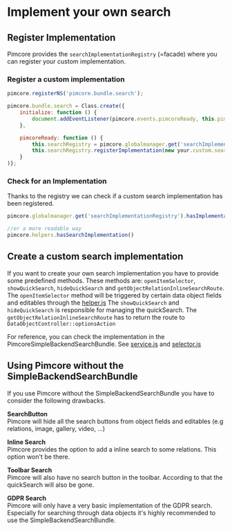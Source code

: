 # Implement your own search

## Register Implementation

Pimcore provides the `searchImplementationRegistry` (=facade) where you can register your custom implementation.

### Register a custom implementation
````js
pimcore.registerNS('pimcore.bundle.search');

pimcore.bundle.search = Class.create({
    initialize: function () {
        document.addEventListener(pimcore.events.pimcoreReady, this.pimcoreReady.bind(this));
    },

    pimcoreReady: function () {
        this.searchRegistry = pimcore.globalmanager.get('searchImplementationRegistry');
        this.searchRegistry.registerImplementation(new your.custom.search.implementation());
    }
)};
````

### Check for an Implementation

Thanks to the registry we can check if a custom search implementation has been registered.

```js
pimcore.globalmanager.get('searchImplementationRegistry').hasImplementation();

//or a more readable way
pimcore.helpers.hasSearchImplementation()
```

## Create a custom search implementation

If you want to create your own search implementation you have to provide some predefined methods. 
These methods are: `openItemSelector`, `showQuickSearch`, `hideQuickSearch` and `getObjectRelationInlineSearchRoute`.
The `openItemSelector` method will be triggered by certain data object fields and editables through the [helper.js](https://github.com/pimcore/pimcore/blob/11.x/bundles/AdminBundle/public/js/pimcore/helpers.js#L814)
The `showQuickSearch` and `hideQuickSearch` is responsible for managing the quickSearch.
The `getObjectRelationInlineSearchRoute` has to return the route to `DataObjectController::optionsAction`

For reference, you can check the implementation in the PimcoreSimpleBackendSearchBundle.
See [service.js](https://github.com/pimcore/pimcore/blob/11.x/bundles/SimpleBackendSearchBundle/public/js/pimcore/element/service.js) and [selector.js](https://github.com/pimcore/pimcore/blob/11.x/bundles/SimpleBackendSearchBundle/public/js/pimcore/element/selector/selector.js)

## Using Pimcore without the SimpleBackendSearchBundle

If you use Pimcore without the SimpleBackendSearchBundle you have to consider the following drawbacks.

**SearchButton**<br>
Pimcore will hide all the search buttons from object fields and editables (e.g relations, image, gallery, video, ...)

**Inline Search**<br>
Pimcore provides the option to add a inline search to some relations. This option won't be there. 

**Toolbar Search**<br>
Pimcore will also have no search button in the toolbar. According to that the quickSearch will also be gone.

**GDPR Search**<br>
Pimcore will only have a very basic implementation of the GDPR search.
Especially for searching through data objects it's highly recommended to use the SimpleBackendSearchBundle.